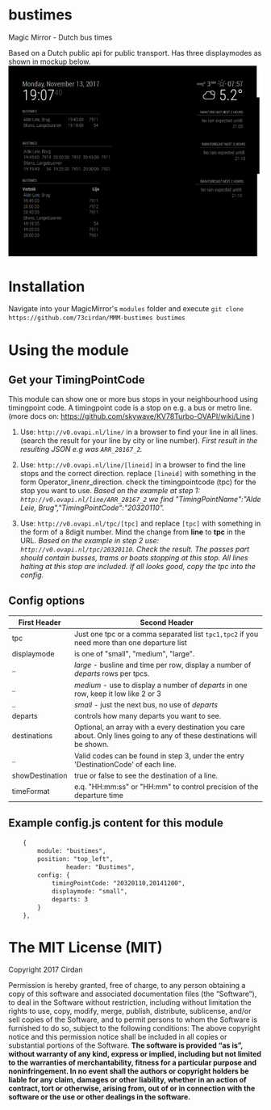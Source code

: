 # bustimes
Magic Mirror - Dutch bus times

Based on a Dutch public api for public transport. Has three displaymodes as shown in mockup below.
![call](https://github.com/73cirdan/MMM-bustimes/blob/master/screenshot.png)
# Installation
Navigate into your MagicMirror's `modules` folder and execute
 `git clone https://github.com/73cirdan/MMM-bustimes bustimes`
# Using the module
## Get your TimingPointCode
This module can show one or more bus stops in your neighbourhood using timingpoint code.
A timingpoint code is a stop on e.g. a bus or metro line.
(more docs on: https://github.com/skywave/KV78Turbo-OVAPI/wiki/Line )

1. Use: `http://v0.ovapi.nl/line/`
  in a browser to find your line in all lines.
  (search the result for your line by city or line number).
  *First result in the resulting JSON e.g was `ARR_28167_2`.*

1. Use: `http://v0.ovapi.nl/line/[lineid]`
  in a browser to find the line stops and the correct direction.
  replace `[lineid]` with something in the form Operator_linenr_direction.
  check the timingpointcode (tpc) for the stop you want to use.
  *Based on the example at step 1: `http://v0.ovapi.nl/line/ARR_28167_2`
  we find "TimingPointName":"Alde Leie, Brug","TimingPointCode":"20320110".*

1. Use: `http://v0.ovapi.nl/tpc/[tpc]`
  and replace `[tpc]` with something in the form of a 8digit number.
  Mind the change from **line** to **tpc** in the URL.
  *Based on the example in step 2 use: `http://v0.ovapi.nl/tpc/20320110`.*
  *Check the result. The passes part should contain busses, trams or boats stopping at this stop. All lines halting at this stop are included. If all looks good, copy the tpc into the config.*

## Config options

First Header | Second Header
------------ | -------------
tpc | Just one tpc or a comma separated list `tpc1,tpc2` if you need more than one departure list
displaymode | is one of "small", "medium", "large".
.. | *large* - busline and time per row, display a number of *departs* rows per tpcs.
.. | *medium* - use <departs> to display a number of *departs* in one row, keep it low like 2 or 3
.. | *small* - just the next bus, no use of *departs*
departs | controls how many departs you want to see.
destinations | Optional, an array with a every destination you care about. Only lines going to any of these destinations will be shown.
.. | Valid codes can be found in step 3, under the entry 'DestinationCode' of each line.
showDestination | true or false to see the destination of a line.
timeFormat | e.q. "HH:mm:ss" or "HH:mm" to control precision of the departure time

## Example config.js content for this module
		{
			module: "bustimes",
			position: "top_left",
                	header: "Bustimes",
			config: {
				timingPointCode: "20320110,20141200",
				displaymode: "small",
				departs: 3
			}
		},

The MIT License (MIT)
=====================
Copyright 2017 Cirdan

Permission is hereby granted, free of charge, to any person obtaining a copy of this software and associated documentation files (the “Software”), to deal in the Software without restriction, including without limitation the rights to use, copy, modify, merge, publish, distribute, sublicense, and/or sell copies of the Software, and to permit persons to whom the Software is furnished to do so, subject to the following conditions: The above copyright notice and this permission notice shall be included in all copies or substantial portions of the Software. **The software is provided “as is”, without warranty of any kind, express or implied, including but not limited to the warranties of merchantability, fitness for a particular purpose and noninfringement. In no event shall the authors or copyright holders be liable for any claim, damages or other liability, whether in an action of contract, tort or otherwise, arising from, out of or in connection with the software or the use or other dealings in the software.**

